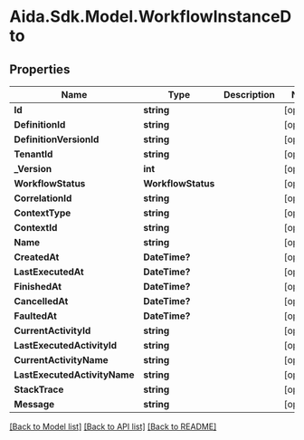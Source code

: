 # Aida.Sdk.Model.WorkflowInstanceDto

## Properties

Name | Type | Description | Notes
------------ | ------------- | ------------- | -------------
**Id** | **string** |  | [optional] 
**DefinitionId** | **string** |  | [optional] 
**DefinitionVersionId** | **string** |  | [optional] 
**TenantId** | **string** |  | [optional] 
**_Version** | **int** |  | [optional] 
**WorkflowStatus** | **WorkflowStatus** |  | [optional] 
**CorrelationId** | **string** |  | [optional] 
**ContextType** | **string** |  | [optional] 
**ContextId** | **string** |  | [optional] 
**Name** | **string** |  | [optional] 
**CreatedAt** | **DateTime?** |  | [optional] 
**LastExecutedAt** | **DateTime?** |  | [optional] 
**FinishedAt** | **DateTime?** |  | [optional] 
**CancelledAt** | **DateTime?** |  | [optional] 
**FaultedAt** | **DateTime?** |  | [optional] 
**CurrentActivityId** | **string** |  | [optional] 
**LastExecutedActivityId** | **string** |  | [optional] 
**CurrentActivityName** | **string** |  | [optional] 
**LastExecutedActivityName** | **string** |  | [optional] 
**StackTrace** | **string** |  | [optional] 
**Message** | **string** |  | [optional] 

[[Back to Model list]](../README.md#documentation-for-models) [[Back to API list]](../README.md#documentation-for-api-endpoints) [[Back to README]](../README.md)

